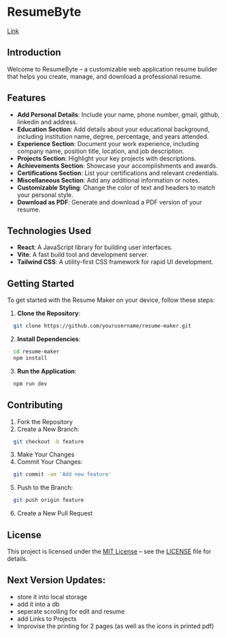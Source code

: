 # ResumeByte
 [Link](https://resumebyte.pages.dev/)

## Introduction

Welcome to ResumeByte – a customizable web application resume builder that helps you create, manage, and download a professional resume. 

## Features
- **Add Personal Details**: Include your name, phone number, gmail, github, linkedin and address.
- **Education Section**: Add details about your educational background, including institution name, degree, percentage, and years attended.
- **Experience Section**: Document your work experience, including company name, position title, location, and job description.
- **Projects Section**: Highlight your key projects with descriptions.
- **Achievements Section**: Showcase your accomplishments and awards.
- **Certifications Section**: List your certifications and relevant credentials.
- **Miscellaneous Section**: Add any additional information or notes.
- **Customizable Styling**: Change the color of text and headers to match your personal style.
- **Download as PDF**: Generate and download a PDF version of your resume.

## Technologies Used
- **React**: A JavaScript library for building user interfaces.
- **Vite**: A fast build tool and development server.
- **Tailwind CSS**: A utility-first CSS framework for rapid UI development.

## Getting Started

To get started with the Resume Maker on your device, follow these steps:

1. **Clone the Repository**:
```bash
  git clone https://github.com/yourusername/resume-maker.git
```
2. **Install Dependencies**:
```bash
  cd resume-maker
  npm install
```
3. **Run the Application**:
```bash
  npm run dev
```
## Contributing
1. Fork the Repository
2. Create a New Branch:
```bash
  git checkout -b feature
```
3. Make Your Changes
4. Commit Your Changes:
```bash
  git commit -am 'Add new feature'
```
5. Push to the Branch:
```bash
  git push origin feature
```
6. Create a New Pull Request

## License
This project is licensed under the [MIT License](LICENSE) – see the [LICENSE](LICENSE) file for details.

## Next Version Updates:
  - store it into local storage
  - add it into a db
  - seperate scrolling for edit and resume
  - add Links to Projects
  - Improvise the printing for 2 pages (as well as the icons in printed pdf)

